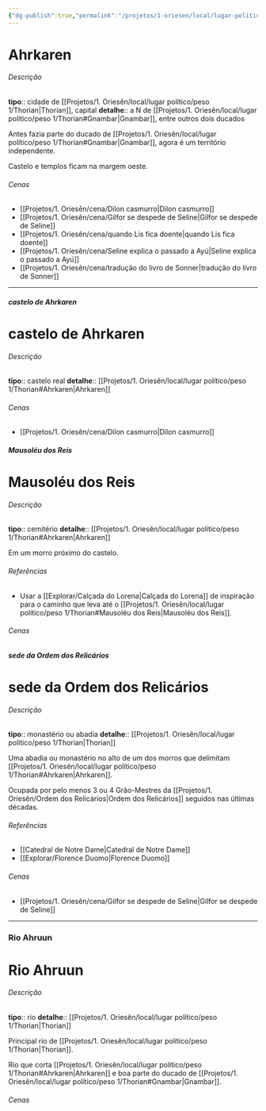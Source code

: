```yaml
---
{"dg-publish":true,"permalink":"/projetos/1-oriesen/local/lugar-politico/peso-4/ahrkaren/","dgHomeLink":true,"dgPassFrontmatter":false}
---
```



# Ahrkaren

###### Descrição
**tipo**:: cidade de [[Projetos/1. Oriesên/local/lugar político/peso 1/Thorian|Thorian]], capital
**detalhe**:: a N de [[Projetos/1. Oriesên/local/lugar político/peso 1/Thorian#Gnambar|Gnambar]], entre outros dois ducados

Antes fazia parte do ducado de [[Projetos/1. Oriesên/local/lugar político/peso 1/Thorian#Gnambar|Gnambar]], agora é um território independente.

Castelo e templos ficam na margem oeste.


###### Cenas
- [[Projetos/1. Oriesên/cena/Dilon casmurro|Dilon casmurro]]
- [[Projetos/1. Oriesên/cena/Gilfor se despede de Seline|Gilfor se despede de Seline]]
- [[Projetos/1. Oriesên/cena/quando Lis fica doente|quando Lis fica doente]]
- [[Projetos/1. Oriesên/cena/Seline explica o passado a Ayú|Seline explica o passado a Ayú]]
- [[Projetos/1. Oriesên/cena/tradução do livro de Sonner|tradução do livro de Sonner]]



___
##### castelo de Ahrkaren

<div class="transclusion internal-embed is-loaded"><div class="markdown-embed">

<div class="markdown-embed-title">



</div>


# castelo de Ahrkaren

###### Descrição
**tipo**:: castelo real
**detalhe**:: [[Projetos/1. Oriesên/local/lugar político/peso 1/Thorian#Ahrkaren|Ahrkaren]]


###### Cenas
- [[Projetos/1. Oriesên/cena/Dilon casmurro|Dilon casmurro]]



</div></div>



##### Mausoléu dos Reis

<div class="transclusion internal-embed is-loaded"><div class="markdown-embed">

<div class="markdown-embed-title">



</div>



# Mausoléu dos Reis

###### Descrição
**tipo**:: cemitério
**detalhe**:: [[Projetos/1. Oriesên/local/lugar político/peso 1/Thorian#Ahrkaren|Ahrkaren]]

Em um morro próximo do castelo.


###### Referências
- Usar a [[Explorar/Calçada do Lorena|Calçada do Lorena]] de inspiração para o caminho que leva até o [[Projetos/1. Oriesên/local/lugar político/peso 1/Thorian#Mausoléu dos Reis|Mausoléu dos Reis]].


###### Cenas



</div></div>



##### sede da Ordem dos Relicários

<div class="transclusion internal-embed is-loaded"><div class="markdown-embed">

<div class="markdown-embed-title">



</div>



# sede da Ordem dos Relicários

###### Descrição
**tipo**:: monastério ou abadia
**detalhe**:: [[Projetos/1. Oriesên/local/lugar político/peso 1/Thorian|Thorian]]

Uma abadia ou monastério no alto de um dos morros que delimitam [[Projetos/1. Oriesên/local/lugar político/peso 1/Thorian#Ahrkaren|Ahrkaren]].

Ocupada por pelo menos 3 ou 4 Grão-Mestres da [[Projetos/1. Oriesên/Ordem dos Relicários|Ordem dos Relicários]] seguidos nas últimas décadas.


###### Referências
- [[Catedral de Notre Dame|Catedral de Notre Dame]]
- [[Explorar/Florence Duomo|Florence Duomo]]


###### Cenas
- [[Projetos/1. Oriesên/cena/Gilfor se despede de Seline|Gilfor se despede de Seline]]



</div></div>



---
### Rio Ahruun

<div class="transclusion internal-embed is-loaded"><div class="markdown-embed">

<div class="markdown-embed-title">



</div>



# Rio Ahruun

###### Descrição
**tipo**:: rio
**detalhe**:: [[Projetos/1. Oriesên/local/lugar político/peso 1/Thorian|Thorian]]

Principal rio de [[Projetos/1. Oriesên/local/lugar político/peso 1/Thorian|Thorian]].

Rio que corta [[Projetos/1. Oriesên/local/lugar político/peso 1/Thorian#Ahrkaren|Ahrkaren]] e boa parte do ducado de [[Projetos/1. Oriesên/local/lugar político/peso 1/Thorian#Gnambar|Gnambar]].


###### Cenas



</div></div>

